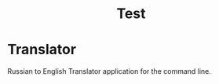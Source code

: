 <h1 align="center"> Test </h1>


# Translator
Russian to English Translator application for the command line.

